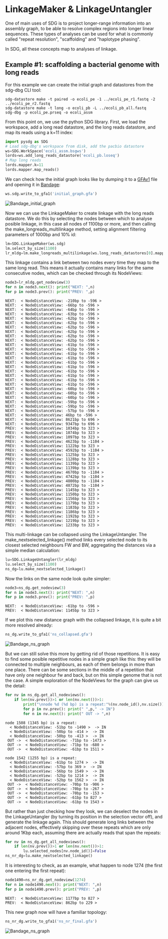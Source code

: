 # LinkageMaker & LinkageUntangler

One of main uses of SDG is to project longer-range information into an assembly graph, to be able to resolve complex regions into longer linear sequences. These types of analyses can be used for what is commonly called "repeat resolution", "scaffolding" and "haplotype phasing".

In SDG, all these concepts map to analyses of linkage. 





## Example #1: scaffolding a bacterial genome with long reads

For this example we can create the initial graph and datastores from the sdg-dbg CLI tool:

```shell
sdg-datastore make -t paired -o ecoli_pe -1 ../ecoli_pe_r1.fastq -2 ../ecoli_pe_r2.fastq
sdg-datastore make -t long -o ecoli_pb -L ../ecoli_pb_all.fastq
sdg-dbg -p ecoli_pe.prseq -o ecoli_assm
```

From this point on, we use the python SDG library. First, we load the workspace, add a long read datastore, and the long reads datastore, and map its reads using a k=11 index:

```python
import pysdg as SDG
# Load sdg-dbg's workspace from disk, add the pacbio datastore
ws=SDG.WorkSpace('ecoli_assm.bsgws')
lords=ws.add_long_reads_datastore('ecoli_pb.loseq')
# Map long reads
lords.mapper.k=11
lords.mapper.map_reads()
```

We can check how the initial graph looks like by dumping it to a [GFAv1](https://github.com/GFA-spec/GFA-spec/blob/master/GFA1.md) file and opening it in [Bandage](https://rrwick.github.io/Bandage/):

```python
ws.sdg.write_to_gfa1('initial_graph.gfa')
```

![Bandage_initial_graph](initial.png)

Now we can use the LinkageMaker to create linkage with the long reads datastore. We do this by selecting the nodes between which to analyse posible linkage, in this case all nodes of 1100bp or more, and then calling the make_longreads_multilinkage method, setting alignment filtering parameters of 1000bp and 10% id:

```python
lm=SDG.LinkageMaker(ws.sdg)
lm.select_by_size(1100)
lr_mldg=lm.make_longreads_multilinkage(ws.long_reads_datastores[0].mapper,1000,10)
```

This linkage contains a link between two nodes every time they map to the same long read. This means it actually contains many links for the same consecutive nodes, which can be checked through its NodeViews:


```python
node3=lr_mldg.get_nodeview(3)
for n in node3.next(): print("NEXT: ",n)
for p in node3.prev(): print("PREV: ",p)
```

```
NEXT:  < NodeDistanceView: -210bp to -596 >
NEXT:  < NodeDistanceView: -66bp to -596 >
NEXT:  < NodeDistanceView: -64bp to -596 >
NEXT:  < NodeDistanceView: -63bp to -596 >
NEXT:  < NodeDistanceView: -62bp to -596 >
NEXT:  < NodeDistanceView: -62bp to -596 >
NEXT:  < NodeDistanceView: -62bp to -596 >
NEXT:  < NodeDistanceView: -62bp to -596 >
NEXT:  < NodeDistanceView: -62bp to -596 >
NEXT:  < NodeDistanceView: -62bp to -596 >
NEXT:  < NodeDistanceView: -61bp to -596 >
NEXT:  < NodeDistanceView: -61bp to -596 >
NEXT:  < NodeDistanceView: -61bp to -596 >
NEXT:  < NodeDistanceView: -61bp to -596 >
NEXT:  < NodeDistanceView: -61bp to -596 >
NEXT:  < NodeDistanceView: -61bp to -596 >
NEXT:  < NodeDistanceView: -61bp to -596 >
NEXT:  < NodeDistanceView: -61bp to -596 >
NEXT:  < NodeDistanceView: -61bp to -596 >
NEXT:  < NodeDistanceView: -61bp to -596 >
NEXT:  < NodeDistanceView: -60bp to -596 >
NEXT:  < NodeDistanceView: -60bp to -596 >
NEXT:  < NodeDistanceView: -60bp to -596 >
NEXT:  < NodeDistanceView: -59bp to -596 >
NEXT:  < NodeDistanceView: -59bp to -596 >
NEXT:  < NodeDistanceView: -57bp to -596 >
NEXT:  < NodeDistanceView: 46bp to -596 >
NEXT:  < NodeDistanceView: 8621bp to 696 >
NEXT:  < NodeDistanceView: 9347bp to 696 >
PREV:  < NodeDistanceView: 1034bp to 323 >
PREV:  < NodeDistanceView: 1074bp to 323 >
PREV:  < NodeDistanceView: 1097bp to 323 >
PREV:  < NodeDistanceView: 4623bp to -1104 >
PREV:  < NodeDistanceView: 1122bp to 323 >
PREV:  < NodeDistanceView: 4592bp to -1104 >
PREV:  < NodeDistanceView: 1125bp to 323 >
PREV:  < NodeDistanceView: 1128bp to 323 >
PREV:  < NodeDistanceView: 1139bp to 323 >
PREV:  < NodeDistanceView: 1139bp to 323 >
PREV:  < NodeDistanceView: 4670bp to -1104 >
PREV:  < NodeDistanceView: 4742bp to -1104 >
PREV:  < NodeDistanceView: 4800bp to -1104 >
PREV:  < NodeDistanceView: 4872bp to -1104 >
PREV:  < NodeDistanceView: 1145bp to 323 >
PREV:  < NodeDistanceView: 1150bp to 323 >
PREV:  < NodeDistanceView: 1156bp to 323 >
PREV:  < NodeDistanceView: 1179bp to 323 >
PREV:  < NodeDistanceView: 1183bp to 323 >
PREV:  < NodeDistanceView: 1186bp to 323 >
PREV:  < NodeDistanceView: 1192bp to 323 >
PREV:  < NodeDistanceView: 1219bp to 323 >
PREV:  < NodeDistanceView: 1233bp to 323 >
```

This multi-linkage can be collapsed using the LinkageUntangler. The make_nextselected_linkage() method links every selected node to its closest selected neighbours FW and BW, aggregating the distances via a simple median calculation:

```python
lu=SDG.LinkageUntangler(lr_mldg)
lu.select_by_size(1100)
ns_dg=lu.make_nextselected_linkage()
```

Now the links on the same node look quite simpler:

```python
node3=ns_dg.get_nodeview(3)
for n in node3.next(): print("NEXT: ",n)
for p in node3.prev(): print("PREV: ",p)
```

```
NEXT:  < NodeDistanceView: -61bp to -596 >
PREV:  < NodeDistanceView: 1145bp to 323 >
```

If we plot this new distance graph with the collapsed linkage, it is quite a bit more resolved already:

```python
ns_dg.write_to_gfa1('ns_collapsed.gfa')
```

![Bandage_ns_graph](ns_collapsed.png)

But we can still solve this more by getting rid of those repetitions. It is easy to find some posible repetitive nodes in a simple graph like this: they will be connected to multiple neighbours, as each of them belongs in more than one place. There can be some sections in the middle of a repetition that have only one neighbour fw and back, but on this simple genome that is not the case. A simple exploration of the NodeViews for the graph can give us the detail:

```python
for nv in ns_dg.get_all_nodeviews():
    if len(nv.prev())>1 or len(nv.next())>1:
        print("\nnode %d (%d bp) is a repeat:"%(nv.node_id(),nv.size()))
        for p in nv.prev(): print(" ",p," -> IN")
        for n in nv.next(): print(" OUT -> ",n)
```



```
node 1508 (1345 bp) is a repeat:
  < NodeDistanceView: -51bp to -1490 >  -> IN
  < NodeDistanceView: -50bp to -414 >  -> IN
  < NodeDistanceView: -50bp to -413 >  -> IN
 OUT ->  < NodeDistanceView: -71bp to -1473 >
 OUT ->  < NodeDistanceView: -71bp to -680 >
 OUT ->  < NodeDistanceView: -61bp to 1511 >

node 1542 (1255 bp) is a repeat:
  < NodeDistanceView: -61bp to 1274 >  -> IN
  < NodeDistanceView: -57bp to 369 >  -> IN
  < NodeDistanceView: -56bp to 1549 >  -> IN
  < NodeDistanceView: -52bp to 1214 >  -> IN
  < NodeDistanceView: -52bp to 1562 >  -> IN
 OUT ->  < NodeDistanceView: -70bp to -906 >
 OUT ->  < NodeDistanceView: -70bp to -267 >
 OUT ->  < NodeDistanceView: -70bp to -153 >
 OUT ->  < NodeDistanceView: -61bp to 827 >
 OUT ->  < NodeDistanceView: -61bp to 1543 >
```



But rather than just checking how they look, we can deselect the nodes in the LinkageUntangler (by turning its position in the selection vector off), and generate the linkage again. This should generate long links  between the adjacent nodes, effectively skipping over these repeats which are only around 1Kbp each, assuming there are actually reads that span the repeats:

```python
for nv in ns_dg.get_all_nodeviews():
    if len(nv.prev())>1 or len(nv.next())>1:
        lu.selected_nodes[nv.node_id()]=False
ns_nr_dg=lu.make_nextselected_linkage()
```

It is interesting to check, as an example, what happen to node 1274 (the first one entering the first repeat):

```python
node1490=ns_nr_dg.get_nodeview(1274)
for n in node1490.next(): print("NEXT: ",n)
for p in node1490.prev(): print("PREV: ",p)
```

```
NEXT:  < NodeDistanceView: 1177bp to 827 >
PREV:  < NodeDistanceView: 862bp to 229 >
```



This new graph now will have a familiar topology:

```python
ns_nr_dg.write_to_gfa1('ns_nr_final.gfa')
```

![Bandage_ns_graph](ns_final.png)